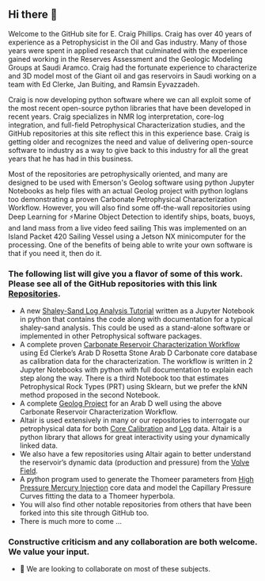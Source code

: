 ## Hi there 👋

<!--
**Philliec459/Philliec459** is a ✨ _special_ ✨ repository because its `README.md` (this file) appears on your GitHub profile.

Here are some ideas to get you started:

- 🔭 I’m currently working on ...
- 🌱 I’m currently learning ...
- 👯 I’m looking to collaborate on ...
- 🤔 I’m looking for help with ...
- 💬 Ask me about ...
- 📫 How to reach me: ...
- 😄 Pronouns: ...
- ⚡ Fun fact: ...
-->

Welcome to the GitHub site for E. Craig Phillips. Craig has over 40 years of experience as a Petrophysicist in the Oil and Gas industry. Many of those years were spent in applied research that culminated with the experience gained working in the Reserves Assessment and the Geologic Modeling Groups at Saudi Aramco. Craig had the fortunate experience to characterize and 3D model most of the Giant oil and gas reservoirs in Saudi working on a team with Ed Clerke, Jan Buiting, and Ramsin Eyvazzadeh. 

Craig is now developing python software where we can all exploit some of the most recent open-source python libraries that have been developed in recent years. Craig specializes in NMR log interpretation, core-log integration, and full-field Petrophysical Characterization studies, and the GitHub repositories at this site reflect this in this experience base. Craig is getting older and recognizes the need and value of delivering open-source software to industry as a way to give back to this industry for all the great years that he has had in this business.

Most of the repositories are petrophysically oriented, and many are designed to be used with Emerson's Geolog software using python Jupyter Notebooks as help files with an actual Geolog project with python loglans too demonstrating a proven Carbonate Petrophysical Characterization Workflow. However, you will also find some off-the-wall repositories using Deep Learning for ⚡Marine Object Detection to identify ships, boats, buoys, and land mass from a live video feed sailing  This was implemented on an Island Packet 420 Sailing Vessel using a Jetson NX minicomputer for the processing. One of the benefits of being able to write your own software is that if you need it, then do it.

### The following list will give you a flavor of some of this work. Please see all of the GitHub repositories with this link [Repositories]( https://github.com/Philliec459?tab=repositories).
-	A new [Shaley-Sand Log Analysis Tutorial](https://github.com/Philliec459/NEW-Shaley-Sand-Log-Analysis-Tutorial-using-Combined-NMR-and-Conventional-Logs) written as a Jupyter Notebook in python that contains the code along with documentation for a typical shaley-sand  analysis. This could be used as a stand-alone software or implemented in other Petrophysical software packages. 
-	A complete proven [Carbonate Reservoir Characterization Workflow](https://github.com/Philliec459/NEW-Carbonate-Characterization-Workflow-Jupiter-Notebook-Modules-with-Clerke-Arab-D-Calibration-Data) using Ed Clerke’s Arab D Rosetta Stone Arab D Carbonate core database as calibration data for the characterization. The workflow is written in 2 Jupyter Notebooks with python with full documentation to explain each step along the way. There is a third Notebook too that estimates Petrophysical Rock Types (PRT) using Sklearn, but we prefer the kNN method proposed in the second Notebook. 
-	A complete [Geolog Project](https://github.com/Philliec459/Geolog-Used-to-Automate-the-Characterization-Workflow-using-Clerkes-Rosetta-Stone-calibration-data) for an Arab D well using the above Carbonate Reservoir Characterization Workflow. 
-	Altair is used extensively in many or our repositories to interrogate our petrophysical data for both [Core Calibration](https://github.com/Philliec459/Altair-used-to-Select-Samples-from-Poro-Perm-Cross-Plot-to-Display-the-respective-Pc-Curves) and [Log](https://github.com/Philliec459/Geolog-Python-Loglan-use-of-Altair-to-Interrogate-Log-Analysis-data) data. Altair is a python library that allows for great interactivity using your dynamically linked data. 
-	We also have a few repositories using Altair again to better understand the reservoir’s dynamic data (production and pressure) from the [Volve Field](https://github.com/Philliec459/Altair-used-to-Visualize-and-Interrogate-well-by-well-Production-Data-from-Volve-Field). 
-	A python program used to generate the Thomeer parameters from [High Pressure Mercury Injection](https://github.com/Philliec459/Thomeer-Used-to-Model-High-Pressure-Mercury-Injection-Core-Data) core data and model the Capillary Pressure Curves fitting the data to a Thomeer hyperbola.
-	You will also find other notable repositories from others that have been forked into this site through GitHub too.
-	There is much more to come …

### Constructive criticism and any collaboration are both welcome. We value your input.  

- 👯 We are looking to collaborate on most of these subjects.

